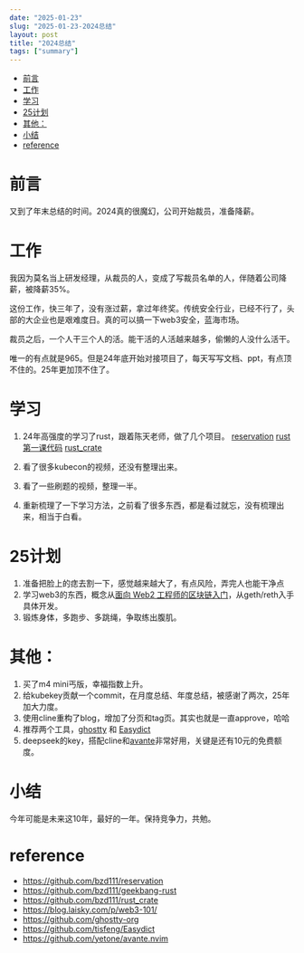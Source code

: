 ```yaml
---
date: "2025-01-23"
slug: "2025-01-23-2024总结"
layout: post
title: "2024总结"
tags: ["summary"]
---
```


<!-- vim-markdown-toc GitLab -->

* [前言](#前言)
* [工作](#工作)
* [学习](#学习)
* [25计划](#25计划)
* [其他：](#其他)
* [小结](#小结)
* [reference](#reference)

<!-- vim-markdown-toc -->

# 前言

又到了年末总结的时间。2024真的很魔幻，公司开始裁员，准备降薪。

# 工作

我因为莫名当上研发经理，从裁员的人，变成了写裁员名单的人，伴随着公司降薪，被降薪35%。

这份工作，快三年了，没有涨过薪，拿过年终奖。传统安全行业，已经不行了，头部的大企业也是艰难度日。真的可以搞一下web3安全，蓝海市场。

裁员之后，一个人干三个人的活。能干活的人活越来越多，偷懒的人没什么活干。

唯一的有点就是965。但是24年底开始对接项目了，每天写写文档、ppt，有点顶不住的。25年更加顶不住了。

# 学习

1. 24年高强度的学习了rust，跟着陈天老师，做了几个项目。
   [reservation](https://github.com/bzd111/reservation)
   [rust第一课代码](https://github.com/bzd111/geekbang-rust)
   [rust_crate](https://github.com/bzd111/rust_crate.git)

2. 看了很多kubecon的视频，还没有整理出来。
3. 看了一些刷题的视频，整理一半。
4. 重新梳理了一下学习方法，之前看了很多东西，都是看过就忘，没有梳理出来，相当于白看。

# 25计划

1. 准备把脸上的痣去割一下，感觉越来越大了，有点风险，弄完人也能干净点
2. 学习web3的东西，概念从[面向 Web2 工程师的区块链入门](https://blog.laisky.com/p/web3-101/)，从geth/reth入手具体开发。
3. 锻炼身体，多跑步、多跳绳，争取练出腹肌。

# 其他：

1. 买了m4 mini丐版，幸福指数上升。
2. 给kubekey贡献一个commit，在月度总结、年度总结，被感谢了两次，25年加大力度。
3. 使用cline重构了blog，增加了分页和tag页。其实也就是一直approve，哈哈
4. 推荐两个工具，[ghostty](https://github.com/ghostty-org) 和 [Easydict](https://github.com/tisfeng/Easydict)
5. deepseek的key，搭配cline和[avante](https://github.com/yetone/avante.nvim)非常好用，关键是还有10元的免费额度。

# 小结

今年可能是未来这10年，最好的一年。保持竞争力，共勉。

# reference

- https://github.com/bzd111/reservation
- https://github.com/bzd111/geekbang-rust
- https://github.com/bzd111/rust_crate
- https://blog.laisky.com/p/web3-101/
- https://github.com/ghostty-org
- https://github.com/tisfeng/Easydict
- https://github.com/yetone/avante.nvim
